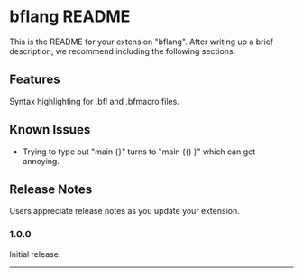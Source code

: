 # bflang README

This is the README for your extension "bflang". After writing up a brief description, we recommend including the following sections.

## Features

Syntax highlighting for .bfl and .bfmacro files.

## Known Issues

* Trying to type out "main {}" turns to "main {() }" which can get annoying.

## Release Notes

Users appreciate release notes as you update your extension.

### 1.0.0

Initial release.

-----------------------------------------------------------------------------------------------------------
